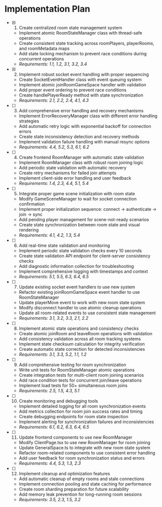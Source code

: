 # Implementation Plan

- [x] 1. Create centralized room state management system






  - Implement atomic RoomStateManager class with thread-safe operations
  - Create consistent state tracking across roomPlayers, playerRooms, and roomMetadata maps
  - Add state locking mechanism to prevent race conditions during concurrent operations
  - _Requirements: 1.1, 1.2, 3.1, 3.2, 3.4_


- [x] 2. Implement robust socket event handling with proper sequencing



  - Create SocketEventHandler class with event queuing system
  - Implement atomic joinRoomGameSpace handler with validation
  - Add proper event ordering to prevent race conditions
  - Create handlePlayerReady method with state synchronization
  - _Requirements: 2.1, 2.2, 2.4, 4.1, 4.3_

- [ ] 3. Add comprehensive error handling and recovery mechanisms
  - Implement ErrorRecoveryManager class with different error handling strategies
  - Add automatic retry logic with exponential backoff for connection errors
  - Create state inconsistency detection and recovery methods
  - Implement validation failure handling with manual resync options
  - _Requirements: 4.4, 5.2, 5.3, 6.1, 6.2_

- [ ] 4. Create frontend RoomManager with automatic state validation
  - Implement RoomManager class with robust room joining logic
  - Add periodic state validation with automatic recovery
  - Create retry mechanisms for failed join attempts
  - Implement client-side error handling and user feedback
  - _Requirements: 1.4, 2.3, 4.4, 5.1, 5.4_

- [ ] 5. Integrate proper game scene initialization with room state
  - Modify GameSceneManager to wait for socket connection confirmation
  - Implement proper initialization sequence: connect → authenticate → join → sync
  - Add pending player management for scene-not-ready scenarios
  - Create state synchronization between room state and visual rendering
  - _Requirements: 4.1, 4.2, 1.3, 5.4_

- [ ] 6. Add real-time state validation and monitoring
  - Implement periodic state validation checks every 10 seconds
  - Create state validation API endpoint for client-server consistency checks
  - Add diagnostic information collection for troubleshooting
  - Implement comprehensive logging with timestamps and context
  - _Requirements: 5.1, 5.5, 6.3, 6.4, 6.5_

- [ ] 7. Update existing socket event handlers to use new system
  - Refactor existing joinRoomGameSpace event handler to use RoomStateManager
  - Update playerMove event to work with new room state system
  - Modify disconnect handler to use atomic cleanup operations
  - Update all room-related events to use consistent state management
  - _Requirements: 3.1, 3.2, 3.3, 2.1, 2.2_

- [ ] 8. Implement atomic state operations and consistency checks
  - Create atomic joinRoom and leaveRoom operations with validation
  - Add consistency validation across all room tracking systems
  - Implement state checksum calculation for integrity verification
  - Create automatic state correction for detected inconsistencies
  - _Requirements: 3.1, 3.3, 5.2, 1.1, 1.2_

- [ ] 9. Add comprehensive testing for room synchronization
  - Write unit tests for RoomStateManager atomic operations
  - Create integration tests for multi-client room joining scenarios
  - Add race condition tests for concurrent join/leave operations
  - Implement load tests for 50+ simultaneous room joins
  - _Requirements: 2.5, 1.5, 4.3, 5.1_

- [ ] 10. Create monitoring and debugging tools
  - Implement detailed logging for all room synchronization events
  - Add metrics collection for room join success rates and timing
  - Create debugging endpoints for room state inspection
  - Implement alerting for synchronization failures and inconsistencies
  - _Requirements: 6.1, 6.2, 6.3, 6.4, 6.5_

- [ ] 11. Update frontend components to use new RoomManager
  - Modify ClientPage.tsx to use new RoomManager for room joining
  - Update GeneralSpace.ts to integrate with new room state system
  - Refactor room-related components to use consistent error handling
  - Add user feedback for room synchronization status and errors
  - _Requirements: 4.4, 5.3, 1.3, 2.3_

- [ ] 12. Implement cleanup and optimization features
  - Add automatic cleanup of empty rooms and stale connections
  - Implement connection pooling and state caching for performance
  - Create room sharding preparation for future scalability
  - Add memory leak prevention for long-running room sessions
  - _Requirements: 3.5, 2.3, 1.5, 3.2_